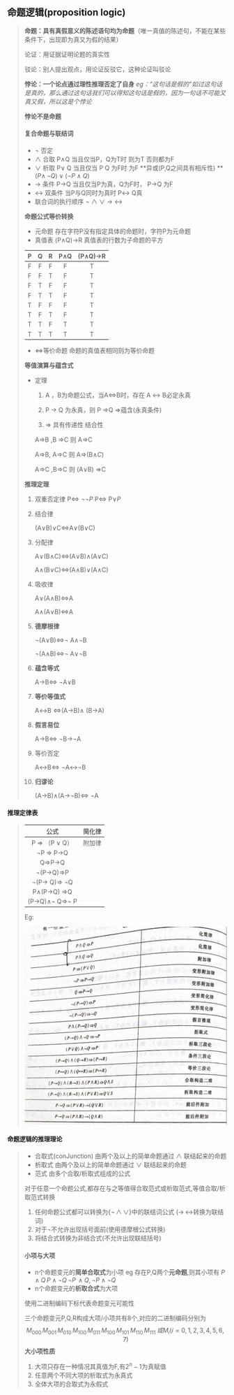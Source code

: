 ## 命题逻辑(proposition logic)

> **命题：具有真假意义的陈述语句均为命题**（唯一真值的陈述句，不能在某些条件下，出现即为真又为假的结果）
>
> 论证：用证据证明论题的真实性
>
> 驳论：别人提出观点，用论证反驳它，这种论证叫驳论
>
> **悖论：一个论点通过理性推理否定了自身** _eg：“这句话是假的”如过这句话是真的，那么通过这句话我们可以得知这句话是假的，因为一句话不可能又真又假，所以这是个悖论_
>
> **悖论不是命题**
>
> 
>
> #### 复合命题与联结词
>
> - $\lnot$   否定
> - $\land$ 合取  P$\land$Q 当且仅当P，Q为T时 则为T 否则都为F
> - $\lor$ 析取   P$\lor$ Q 当且仅当 P  Q 为F时 为F    **异或(P,Q之间具有相斥性) ** $(P\land\,\lnot Q)\lor(\lnot P\land Q)$
> - $\to$  条件  P$\to$Q 当且仅当P为真，Q为F时，  P$\to$Q 为F
> - $\leftrightarrow$ 双条件  当P与Q同时为真时  P$\leftrightarrow$ Q真
> - 联合词的执行顺序   $\lnot$   $\land$  $\lor$  $\to$  $\leftrightarrow$ 
>
> 
>
> **命题公式等价转换**
>
> - 元命题  存在字符P没有指定具体的命题时，字符P为元命题
> - 真值表  (P$\land$Q)$\to$R   真值表的行数为子命题的平方
>
> |  P   |  Q   |  R   | P$\land$Q | (P$\land$Q)$\to$R |
> | :--: | :--: | :--: | :-------: | :---------------: |
> |  F   |  F   |  F   |     F     |         T         |
> |  F   |  F   |  T   |     F     |         T         |
> |  F   |  T   |  F   |     F     |         T         |
> |  F   |  T   |  T   |     F     |         T         |
> |  T   |  F   |  F   |     F     |         T         |
> |  T   |  F   |  T   |     F     |         T         |
> |  T   |  T   |  F   |     T     |         T         |
> |  T   |  T   |  T   |     T     |         T         |
>
> - $\Leftrightarrow$等价命题   命题的真值表相同则为等价命题
>
> 
>
> **等值演算与蕴含式**
>
> - 定理
>
>   1. A ，B为命题公式，当A$\Leftrightarrow$B时，存在 A $\leftrightarrow$ B必定永真
>
>   2. P $\to$ Q 为永真，则 P $\Rightarrow$Q    $\Rightarrow$蕴含(永真条件)
>
>   3.  $\Rightarrow$ 具有传递性 结合性
>
>      A=>B ,B =>C 则 A=>C
>
>      A=>B, A=>C 则 A=>(B$\land C$)
>
>      A=>C ,B=>C 则 (A$\lor$B) =>C
>
> **推理定理**
>
> 1. 双重否定律  P$\Leftrightarrow$ $\lnot\lnot P$  P$\Leftrightarrow$ P$\lor P$
>
> 2. 结合律 
>
>    (A$\lor$B)$\lor$C$\Leftrightarrow$A$\lor$(B$\lor$C)
>
> 3. 分配律
>
>    A$\lor$(B$\land$C)$\Leftrightarrow$(A$\lor$B)$\land$(A$\lor$C)
>
>    A$\land$(B$\lor$C)$\Leftrightarrow$(A$\land$B)$\lor$(A$\land$C)
>
> 4. 吸收律
>
>    A$\lor$(A$\land$B)$\Leftrightarrow$A  
>
>    A$\land$(A$\lor$B)$\Leftrightarrow$A
>
> 5. **德摩根律**
>
>    $\lnot$(A$\lor$B)$\Leftrightarrow$$\lnot$ A$\land$$\lnot$B
>
>    $\lnot$(A$\land$B)$\Leftrightarrow$$\lnot$ A$\lor$$\lnot$B
>
> 6. **蕴含等式**
>
>    A$\to$B$\Leftrightarrow$ $\lnot$A$\lor$B
>    
> 7. **等价等值式**
>
>    A$\leftrightarrow$B $\Leftrightarrow$(A$\to$B)$\land$ (B$\to$A)
>
> 8. **假言易位**
>
>    A$\to$B$\Leftrightarrow$ $\lnot$B$\to$$\lnot$A
>
> 9. 等价否定
>
>    A$\leftrightarrow$B$\Leftrightarrow$ $\lnot$A$\leftrightarrow$$\lnot$B
>
> 10. **归谬论**
>
>     (A$\to$B)$\land$(A$\to$$\lnot$B)$\Leftrightarrow$ $\lnot$A

#### 推理定律表

>
>|                      公式                       | 简化律 |
>| :---------------------------------------------: | :----: |
>|         P $\Rightarrow$ （P $\lor$ Q）          | 附加律 |
>|         $\lnot$P $\Rightarrow$ P$\to$Q          |        |
>|              Q$\Rightarrow$P$\to$Q              |        |
>|         $\lnot$(P$\to$Q)$\Rightarrow$P          |        |
>|    $\lnot$(P$\to$ Q)$\Rightarrow$  $\lnot$Q     |        |
>|        P$\land$(P$\to$Q) $\Rightarrow$Q         |        |
>| (P$\to$Q)$\land$$\lnot$ Q$\Rightarrow$$\lnot$ P |        |
>
>Eg:
>
>![image-20220102134859018](image-20220102134859018.png) 

#### 命题逻辑的推理理论

> - 合取式(conJunction) 由两个及以上的简单命题通过 $\land$ 联结起来的命题
> - 析取式 由两个及以上的简单命题通过 $\lor$ 联结起来的命题
> - 范式 由多个合取/析取式组成的公式 
>
> 对于任意一个命题公式,都存在与之等值得合取范式或析取范式,等值合取/析取范式转换
>
> 1. 任何命题公式都可以转换为{$\lnot\,\land\,\lor$}中的联结词公式 ($\to\,\leftrightarrow$转换为联结词)
> 2. 对于$\lnot$不允许出现括号面前(使用德摩根公式转换)
> 3. 将结合式转换为非结合式(不允许出现联结括号)  
>
>  
>
> #### 小项与大项
>
> - n个命题变元的**简单合取式**为小项 eg 存在P,Q两个**元命题**,则其小项有 $P\land Q\,P\land \lnot Q\,\lnot P\,\land Q, \lnot P \land \lnot Q$
> - n个命题变元的**析取合式**为大项
>
> 使用二进制编码下标代表命题变元可能性
>
> 三个命题变元P,Q,R构成大项/小项共有8个,对应的二进制编码分别为
> $$
> M_{000}\, M_{001}\, M_{010}\, M_{100}\, M_{011}\, M_{100}\, M_{101}\, M_{110}\,M_{111}\, 或 M_i(i=0,1,2,3,4,5,6,7)
> $$
> **大小项性质**
>
> 1. 大项只存在一种情况其真值为F,有$2^n-1$为真赋值
> 2. 任意两个不同大项的析取式为永真式
> 3. 全体大项的合取式为永假式
>
>  
>
> 

